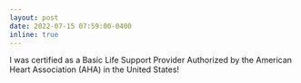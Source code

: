 ```yaml
---
layout: post
date: 2022-07-15 07:59:00-0400
inline: true
---
```


I was certified as a Basic Life Support Provider Authorized by the American Heart Association (AHA) in the United States!